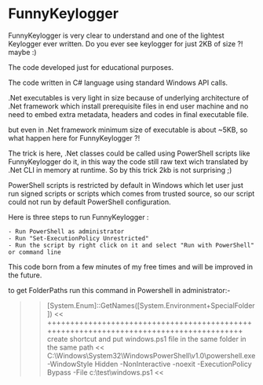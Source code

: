 # FunnyKeylogger

FunnyKeylogger is very clear to understand and one of the lightest Keylogger ever written. Do you ever see keylogger for just 2KB of size ?! maybe :)

The code developed just for educational purposes.

The code written in C# language using standard Windows API calls.

.Net executables is very light in size because of underlying architecture of .Net framework 
which install prerequisite files in end user machine and no need to embed extra metadata, headers
and codes in final executable file.

but even in .Net framework minimum size of executable is about ~5KB, so what happen here for FunnyKeylogger ?!

The trick is here, .Net classes could be called using PowerShell scripts like FunnyKeylogger do it, in this way the code still raw text wich translated by .Net CLI in memory at runtime. 
So by this trick 2kb is not surprising ;)

PowerShell scripts is restricted by default in Windows which let user just run signed scripts or scripts which comes from trusted source, so our script could not run by default PowerShell configuration.

Here is three steps to run FunnyKeylogger :

	- Run PowerShell as administrator
	- Run "Set-ExecutionPolicy Unrestricted"
	- Run the script by right click on it and select "Run with PowerShell" or command line
	
This code born from a few minutes of my free times and will be improved in the future.


to get FolderPaths run this command in Powershell in administrator:-

>> [System.Enum]::GetNames([System.Environment+SpecialFolder]) <<
++++++++++++++++++++++++++++++++++++++++++++++++++++++++++++++++++++++++++++++++++++++++
>> create shortcut and put windows.ps1 file in the same folder in the same path <<
>> C:\Windows\System32\WindowsPowerShell\v1.0\powershell.exe -WindowStyle Hidden -NonInteractive -noexit -ExecutionPolicy Bypass -File c:\test\windows.ps1 <<

